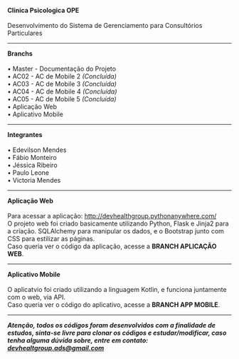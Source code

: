 <b>Clinica Psicologica OPE</b><br>
<br>
Desenvolvimento do Sistema de Gerenciamento para Consultórios Particulares

<hr>

<b>Branchs</b><br>
<br>
• Master - Documentação do Projeto<br>
• AC02 - AC de Mobile 2 <i>(Concluída)</i><br>
• AC03 - AC de Mobile 3 <i>(Concluída)</i><br>
• AC04 - AC de Mobile 4 <i>(Concluída)</i><br>
• AC05 - AC de Mobile 5 <i>(Concluída)</i><br>
• Aplicação Web<br>
• Aplicativo Mobile

<hr>

<b>Integrantes</b><br>
<br>
• Edevilson Mendes<br>
• Fábio Monteiro<br>
• Jéssica Ribeiro<br>
• Paulo Leone<br>
• Victoria Mendes

<hr>

<b>Aplicação Web</b><br>
<br>
Para acessar a aplicação: http://devhealthgroup.pythonanywhere.com/
<br>
O projeto web foi criado basicamente utilizando Python, Flask e Jinja2 para a criação. SQLAlchemy para manipular os dados, e o Bootstrap junto com CSS para estilizar as páginas.
<br>
Caso queria ver o código da aplicação, acesse a <b>BRANCH APLICAÇÃO WEB</b>.

<hr>

<b>Aplicativo Mobile</b><br>
<br>
O aplicatvio foi criado utilizando a linguagem Kotlin, e funciona juntamente com o web, via API.
<br>
Caso queria ver o código do aplicativo, acesse a <b>BRANCH APP MOBILE</b>.

<hr>

<b><em>Atenção, todos os códigos foram desenvolvidos com a finalidade de estudos, sinta-se livre para clonar os códigos e estudar/modificar, caso tenha alguma dúvida sobre, entre em contato: devhealtgroup.ads@gmail.com</em></b>
